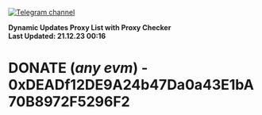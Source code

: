 [![Telegram channel](https://img.shields.io/endpoint?url=https://runkit.io/damiankrawczyk/telegram-badge/branches/master?url=https://t.me/n4z4v0d)](https://t.me/n4z4v0d) 

**Dynamic Updates Proxy List with Proxy Checker**  
**Last Updated: 21.12.23 00:16**

# DONATE (_any evm_) - 0xDEADf12DE9A24b47Da0a43E1bA70B8972F5296F2
